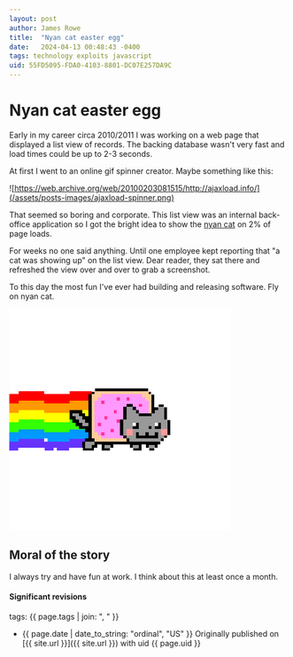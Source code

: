 ```yaml
---
layout: post
author: James Rowe
title:  "Nyan cat easter egg"
date:   2024-04-13 00:48:43 -0400
tags: technology exploits javascript
uid: 55FD5095-FDA0-4103-8801-DC07E257DA9C
---
```


# Nyan cat easter egg

Early in my career circa 2010/2011 I was working on a web page that displayed a list view of records. The backing database wasn't very fast and load times could be up to 2-3 seconds.

At first I went to an online gif spinner creator. Maybe something like this:

![https://web.archive.org/web/20100203081515/http://ajaxload.info/](/assets/posts-images/ajaxload-spinner.png)

That seemed so boring and corporate. This list view was an internal back-office application so I got the bright idea to show the [nyan cat](https://en.wikipedia.org/wiki/Nyan_Cat) on 2% of page loads.

For weeks no one said anything. Until one employee kept reporting that "a cat was showing up" on the list view. Dear reader, they sat there and refreshed the view over and over to grab a screenshot.

To this day the most fun I've ever had building and releasing software. Fly on nyan cat.

![nyan cat gif](/assets/posts-images/nyan-cat-transparent.gif)

## Moral of the story

I always try and have fun at work. I think about this at least once a month. 

#### Significant revisions

tags: {{ page.tags | join: ", " }}

- {{ page.date | date_to_string: "ordinal", "US" }} Originally published on [{{ site.url }}]({{ site.url }}) with uid {{ page.uid }}